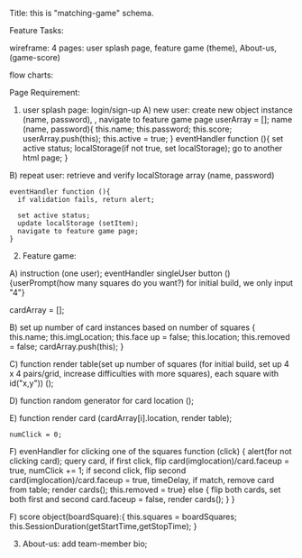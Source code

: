 Title: this is "matching-game" schema.

Feature Tasks:

wireframe: 4 pages: user splash page, feature game (theme), About-us, (game-score)

flow charts:

Page Requirement:
1) user splash page:
   login/sign-up
   A) new user: create new object instance (name, password),
      , navigate to feature game page
      userArray = [];
name (name, password){
  this.name;
  this.password;
  this.score;
  userArray.push(this);
  this.active = true;
}
eventHandler function (){
  set active status;
  localStorage(if not true, set localStorage);
  go to another html page;
}

B) repeat user: retrieve and verify localStorage array (name, password)

    eventHandler function (){
      if validation fails, return alert;

      set active status;
      update localStorage (setItem);
      navigate to feature game page;
    }

2) Feature game:

A) instruction (one user);
    eventHandler singleUser button ()
    {userPrompt(how many squares do you want?)
     for initial build, we only input "4"}

  cardArray = [];

B) set up number of card instances based on number of squares {
  this.name;
  this.imgLocation;
  this.face up = false;
  this.location;
  this.removed = false;
  cardArray.push(this);
  }

C) function render table(set up number of squares (for initial build, set up 4 x 4 pairs/grid, increase difficulties with more squares), each square with id("x,y")) ();

D) function random generator for card location ();

E) function render card (cardArray[i].location, render table);

    numClick = 0;
F) evenHandler for clicking one of the squares function (click) {
      alert(for not clicking card);
    query card,
    if first click, flip card(imglocation)/card.faceup = true, numClick += 1;
    if second click, flip second card(imglocation)/card.faceup = true, timeDelay, if match, remove card from table;
      render cards(); this.removed = true} else
      { flip both cards, set both first and second card.faceup = false, render cards();
        }
    }

F) score object(boardSquare):{
    this.squares = boardSquares;
    this.SessionDuration(getStartTime,getStopTime);
  }

3) About-us:
add team-member bio;
